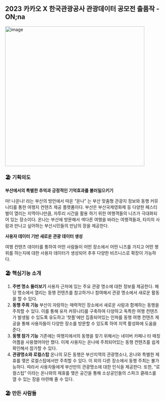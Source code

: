 ## 2023 카카오 X 한국관광공사 관광데이터 공모전 출품작 - ON;na
<img width="452" alt="image" src="https://github.com/JjungminLee/JjungminLee/assets/85864699/48100780-0e96-4d16-a229-0b76333eb218">

### 🏖 기획의도  
**부산에서의 특별한 추억과 긍정적인 기억효과를 불러일으키기**

마! 나온나! 라는 부산의 방언에서 따온 “온나" 는 부산 맞춤형 관광지 정보와 동행 커뮤니티를 통한 여행지 컨텐츠 제공 플랫폼이다. 부산은 부산국제영화제 등 다양한 페스티벌이 열리는 지역이니만큼, 자투리 시간을 활용 하기 위한 여행객들의 니즈가 극대화되어 있는 장소이다. 온나는 부산에 방문해서 색다른 여행을 바라는 여행객들과, 타지의 사람과 만나고 싶어하는 부산시민들의 만남의 장을 제공한다.

**사용자 데이터 기반 새로운 관광 데이터 생성**

여행 컨텐츠 데이터를 통하여 어떤 사람들이 어떤 장소에서 어떤 니즈를 가지고 어떤 행위를 하는지에 대한 사용자 데이터가 생성되어 추후 다양한 비즈니스로 확장이 가능하다.


### 🏖 핵심기능 소개
1. **주변 명소 둘러보기** 사용자 근처에 있는 주요 관광 명소에 대한 정보를 제공한다. 해당 명소에서 열리는 동행 컨텐츠를 참고하거나 참여해서 관광 명소에서 새로운 활동을 할 수 있다.  
2. **동행 주최 기능** 부산이 자랑하는 매력적인 장소에서 새로운 사람과 함께하는 동행을 주최할 수 있다. 이를 통해 유저 커뮤니티를 구축하여 다양하고 독특한 여행 컨텐츠가 발생될 수 있도록 유도하고 ‘핫플'에만 집중되어있는 인파를 동행 여행 컨텐츠 제공을 통해 사용자들이 다양한 장소를 방문할 수 있도록 하여 지역 활성화에 도움을 준다.
3. **동행 참가 기능** 기존에는 여행지에서의 동행을 찾기 위해서는 네이버 카페나 타 매칭 어플을 사용했어야만 했다. 이제 사용자는 온나에 주최되어있는 동행 컨텐츠를 쉽게 확인해서 참가할 수 있다.
4. **관광명소와 로컬스탑** 온나의 모든 동행은 부산지역의 관광명소나, 온나와 특별한 제휴를 맺은 로컬스탑에서만 주최할 수 있다. 이 외의 다른 장소에서 동행 주최는 불가능하다. 따라서 사용자들에게 부산만의 관광명소에 대한 인식을 제공한다. 또한, “로컬스탑” 이라는 온나와의 제휴를 맺은 공간을 통해 소상공인들의 스파크 클래스를 열 수 있는 장을 마련해 줄 수 있다.

### 🏖 만든 사람들